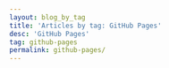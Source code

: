 ```yaml
---
layout: blog_by_tag
title: 'Articles by tag: GitHub Pages'
desc: 'GitHub Pages'
tag: github-pages
permalink: github-pages/
---
```

